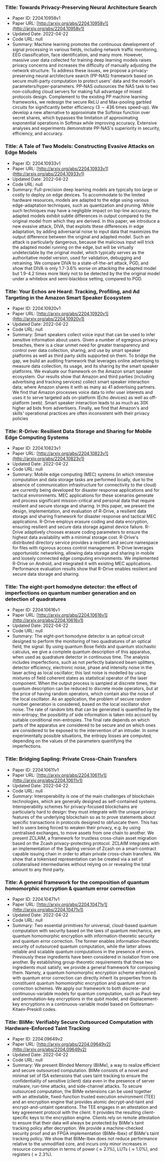 ### Title: Towards Privacy-Preserving Neural Architecture Search
* Paper ID: 2204.10958v1
* Paper URL: [http://arxiv.org/abs/2204.10958v1](http://arxiv.org/abs/2204.10958v1)
* Updated Date: 2022-04-22
* Code URL: null
* Summary: Machine learning promotes the continuous development of signal processing in
various fields, including network traffic monitoring, EEG classification, face
identification, and many more. However, massive user data collected for
training deep learning models raises privacy concerns and increases the
difficulty of manually adjusting the network structure. To address these
issues, we propose a privacy-preserving neural architecture search (PP-NAS)
framework based on secure multi-party computation to protect users' data and
the model's parameters/hyper-parameters. PP-NAS outsources the NAS task to two
non-colluding cloud servers for making full advantage of mixed protocols
design. Complement to the existing PP machine learning frameworks, we redesign
the secure ReLU and Max-pooling garbled circuits for significantly better
efficiency ($3 \sim 436$ times speed-up). We develop a new alternative to
approximate the Softmax function over secret shares, which bypasses the
limitation of approximating exponential operations in Softmax while improving
accuracy. Extensive analyses and experiments demonstrate PP-NAS's superiority
in security, efficiency, and accuracy.

### Title: A Tale of Two Models: Constructing Evasive Attacks on Edge Models
* Paper ID: 2204.10933v1
* Paper URL: [http://arxiv.org/abs/2204.10933v1](http://arxiv.org/abs/2204.10933v1)
* Updated Date: 2022-04-22
* Code URL: null
* Summary: Full-precision deep learning models are typically too large or costly to
deploy on edge devices. To accommodate to the limited hardware resources,
models are adapted to the edge using various edge-adaptation techniques, such
as quantization and pruning. While such techniques may have a negligible impact
on top-line accuracy, the adapted models exhibit subtle differences in output
compared to the original model from which they are derived. In this paper, we
introduce a new evasive attack, DIVA, that exploits these differences in edge
adaptation, by adding adversarial noise to input data that maximizes the output
difference between the original and adapted model. Such an attack is
particularly dangerous, because the malicious input will trick the adapted
model running on the edge, but will be virtually undetectable by the original
model, which typically serves as the authoritative model version, used for
validation, debugging and retraining. We compare DIVA to a state-of-the-art
attack, PGD, and show that DIVA is only 1.7-3.6% worse on attacking the adapted
model but 1.9-4.2 times more likely not to be detected by the the original
model under a whitebox and semi-blackbox setting, compared to PGD.

### Title: Your Echos are Heard: Tracking, Profiling, and Ad Targeting in the Amazon Smart Speaker Ecosystem
* Paper ID: 2204.10920v1
* Paper URL: [http://arxiv.org/abs/2204.10920v1](http://arxiv.org/abs/2204.10920v1)
* Updated Date: 2022-04-22
* Code URL: null
* Summary: Smart speakers collect voice input that can be used to infer sensitive
information about users. Given a number of egregious privacy breaches, there is
a clear unmet need for greater transparency and control over data collection,
sharing, and use by smart speaker platforms as well as third party skills
supported on them. To bridge the gap, we build an auditing framework that
leverages online advertising to measure data collection, its usage, and its
sharing by the smart speaker platforms. We evaluate our framework on the Amazon
smart speaker ecosystem. Our results show that Amazon and third parties
(including advertising and tracking services) collect smart speaker interaction
data; where Amazon shares it with as many as 41 advertising partners. We find
that Amazon processes voice data to infer user interests and uses it to serve
targeted ads on-platform (Echo devices) as well as off-platform (web). Smart
speaker interaction leads to as much as 30X higher ad bids from advertisers.
Finally, we find that Amazon's and skills' operational practices are often
inconsistent with their privacy policies

### Title: R-Drive: Resilient Data Storage and Sharing for Mobile Edge Computing Systems
* Paper ID: 2204.10823v1
* Paper URL: [http://arxiv.org/abs/2204.10823v1](http://arxiv.org/abs/2204.10823v1)
* Updated Date: 2022-04-22
* Code URL: null
* Summary: Mobile edge computing (MEC) systems (in which intensive computation and data
storage tasks are performed locally, due to the absence of communication
infrastructure for connectivity to the cloud) are currently being developed for
disaster response applications and for tactical environments. MEC applications
for these scenarios generate and process significant mission-critical and
personal data that require resilient and secure storage and sharing. In this
paper, we present the design, implementation, and evaluation of R-Drive, a
resilient data storage and sharing framework for disaster response and tactical
MEC applications. R-Drive employs erasure coding and data encryption, ensuring
resilient and secure data storage against device failure. R-Drive adaptively
chooses erasure coding parameters to ensure the highest data availability with
a minimal storage cost. R-Drive's distributed directory service provides a
resilient and secure namespace for files with rigorous access control
management. R-Drive leverages opportunistic networking, allowing data storage
and sharing in mobile and loosely connected edge computing environments. We
implemented R-Drive on Android, and integrated it with existing MEC
applications. Performance evaluation results show that R-Drive enables
resilient and secure data storage and sharing.

### Title: The eight-port homodyne detector: the effect of imperfections on quantum number generation and on detection of quadratures
* Paper ID: 2204.10616v1
* Paper URL: [http://arxiv.org/abs/2204.10616v1](http://arxiv.org/abs/2204.10616v1)
* Updated Date: 2022-04-22
* Code URL: null
* Summary: The eight-port homodyne detector is an optical circuit designed to perform
the monitoring of two quadratures of an optical field, the signal. By using
quantum Bose fields and quantum stochastic calculus, we give a complete quantum
description of this apparatus, when used as quadrature detector in continuous
time. The analysis includes imperfections, such as not perfectly balanced beam
splitters, detector efficiency, electronic noise, phase and intensity noise in
the laser acting as local oscillator; this last noise is modelled by using
mixtures of field coherent states as statistical operator of the laser
component. When the output process is sampled at discrete times, the quantum
description can be reduced to discrete mode operators, but at the price of
having random operators, which contain also the noise of the local oscillator.
As an application, the problem of secure random number generation is
considered, based on the local oscillator shot noise. The rate of random bits
that can be generated is quantified by the min-entropy; the possibility of side
information is taken into account by suitable conditional min-entropies. The
final rate depends on which parts of the apparatus are considered to be secure
and on which ones are considered to be exposed to the intervention of an
intruder. In some experimentally possible situations, the entropy losses are
computed, depending on the values of the parameters quantifying the
imperfections.

### Title: Bridging Sapling: Private Cross-Chain Transfers
* Paper ID: 2204.10611v1
* Paper URL: [http://arxiv.org/abs/2204.10611v1](http://arxiv.org/abs/2204.10611v1)
* Updated Date: 2022-04-22
* Code URL: null
* Summary: Interoperability is one of the main challenges of blockchain technologies,
which are generally designed as self-contained systems. Interoperability
schemes for privacy-focused blockchains are particularly hard to design: they
must integrate with the unique privacy features of the underlying blockchain so
as to prove statements about specific transactions in protocols designed to
obfuscate them. This has led to users being forced to weaken their privacy,
e.g. by using centralised exchanges, to move assets from one chain to another.
We present ZCLAIM, a framework for trustless cross-chain asset migration based
on the Zcash privacy-protecting protocol. ZCLAIM integrates with an
implementation of the Sapling version of Zcash on a smart-contract capable
issuing chain in order to attain private cross-chain transfers. We show that a
tokenised representation can be created via a set of collateralised
intermediaries without relying on or revealing the total amount to any third
party.

### Title: A general framework for the composition of quantum homomorphic encryption \& quantum error correction
* Paper ID: 2204.10471v1
* Paper URL: [http://arxiv.org/abs/2204.10471v1](http://arxiv.org/abs/2204.10471v1)
* Updated Date: 2022-04-22
* Code URL: null
* Summary: Two essential primitives for universal, cloud-based quantum computation with
security based on the laws of quantum mechanics, are quantum homomorphic
encryption with information-theoretic security and quantum error correction.
The former enables information-theoretic security of outsourced quantum
computation, while the latter allows reliable and scalable quantum computations
in the presence of errors. Previously these ingredients have been considered in
isolation from one another. By establishing group-theoretic requirements that
these two ingredients must satisfy, we provide a general framework for
composing them. Namely, a quantum homomorphic encryption scheme enhanced with
quantum error correction can directly inherit its properties from its
constituent quantum homomorphic encryption and quantum error correction
schemes. We apply our framework to both discrete- and continuous-variable
models for quantum computation, such as Pauli-key and permutation-key
encryptions in the qubit model, and displacement-key encryptions in a
continuous-variable model based on Gottesman-Kitaev-Preskill codes.

### Title: BliMe: Verifiably Secure Outsourced Computation with Hardware-Enforced Taint Tracking
* Paper ID: 2204.09649v2
* Paper URL: [http://arxiv.org/abs/2204.09649v2](http://arxiv.org/abs/2204.09649v2)
* Updated Date: 2022-04-22
* Code URL: null
* Summary: We present Blinded Memory (BliMe), a way to realize efficient and secure
outsourced computation. BliMe consists of a novel and minimal set of ISA
extensions that uses taint tracking to ensure the confidentiality of sensitive
(client) data even in the presence of server malware, run-time attacks, and
side-channel attacks.
  To secure outsourced computation, the BliMe extensions can be used together
with an attestable, fixed-function trusted execution environment (TEE) and an
encryption engine that provides atomic decrypt-and-taint and
encrypt-and-untaint operations. The TEE engages in an attestation and key
agreement protocol with the client. It provides the resulting client-specific
keys to the encryption engine. Clients rely on remote attestation to ensure
that their data will always be protected by BliMe's taint tracking policy after
decryption.
  We provide a machine-checked security proof and an FPGA implementation
(BliMe-Ibex) of BliMe's taint tracking policy. We show that BliMe-Ibex does not
reduce performance relative to the unmodified core, and incurs only minor
increases in resource consumption in terms of power (${\approx}2.1\%$), LUTs
(${\approx}1.0\%$), and registers (${\approx}2.3\%$).

